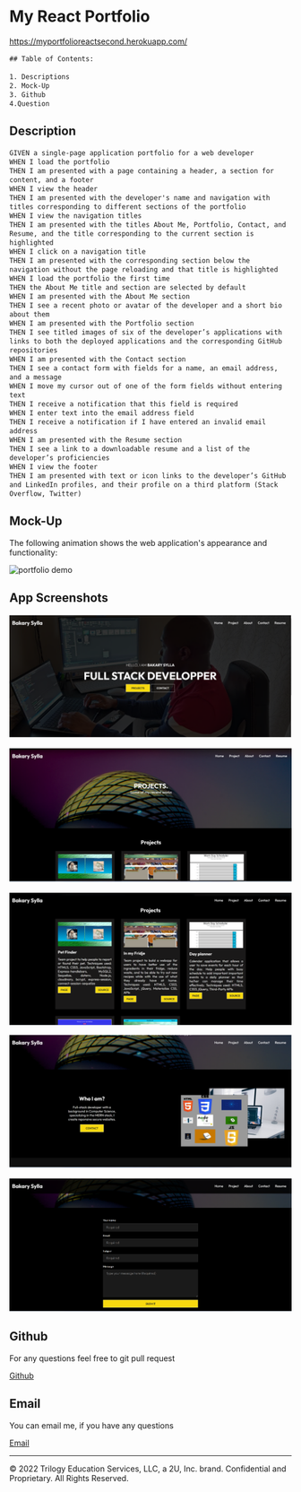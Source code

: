 # My React Portfolio

https://myportfolioreactsecond.herokuapp.com/

    ## Table of Contents:

    1. Descriptions
    2. Mock-Up
    3. Github
    4.Question

## Description

```
GIVEN a single-page application portfolio for a web developer
WHEN I load the portfolio
THEN I am presented with a page containing a header, a section for content, and a footer
WHEN I view the header
THEN I am presented with the developer's name and navigation with titles corresponding to different sections of the portfolio
WHEN I view the navigation titles
THEN I am presented with the titles About Me, Portfolio, Contact, and Resume, and the title corresponding to the current section is highlighted
WHEN I click on a navigation title
THEN I am presented with the corresponding section below the navigation without the page reloading and that title is highlighted
WHEN I load the portfolio the first time
THEN the About Me title and section are selected by default
WHEN I am presented with the About Me section
THEN I see a recent photo or avatar of the developer and a short bio about them
WHEN I am presented with the Portfolio section
THEN I see titled images of six of the developer’s applications with links to both the deployed applications and the corresponding GitHub repositories
WHEN I am presented with the Contact section
THEN I see a contact form with fields for a name, an email address, and a message
WHEN I move my cursor out of one of the form fields without entering text
THEN I receive a notification that this field is required
WHEN I enter text into the email address field
THEN I receive a notification if I have entered an invalid email address
WHEN I am presented with the Resume section
THEN I see a link to a downloadable resume and a list of the developer’s proficiencies
WHEN I view the footer
THEN I am presented with text or icon links to the developer’s GitHub and LinkedIn profiles, and their profile on a third platform (Stack Overflow, Twitter)
```

## Mock-Up

The following animation shows the web application's appearance and functionality:

![portfolio demo](./src/assets/Reactportfolio_demo.gif)

## App Screenshots

![Portfolio1](src/assets/Portfolio1.png)

![Portfolio2](src/assets/Portfolio2.png)

![Portfolio3](src/assets/Portfolio3.png)

![Portfolio4](src/assets/Portfolio4.png)

![Portfolio5](src/assets/Portfolio5.png)

## Github

For any questions feel free to git pull request

[Github](https://github.com/Abou2022/my-portfolio)

## Email

You can email me, if you have any questions

[Email](mailto:syllabakary2002@gmail.com)

---

© 2022 Trilogy Education Services, LLC, a 2U, Inc. brand. Confidential and Proprietary. All Rights Reserved.
